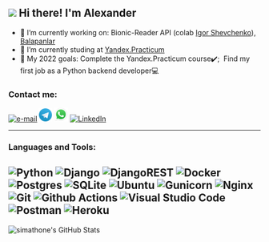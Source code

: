 ## <img src="https://github.com/TheDudeThatCode/TheDudeThatCode/blob/master/Assets/Hi.gif" width="38px"> Hi there! I'm Alexander 

- 🔭 I’m currently working on: Bionic-Reader API (colab [Igor Shevchenko](https://github.com/bnzone)), [Balapanlar](https://github.com/Studio-Yandex-Practicum/balapanlar) 
- 📖 I’m currently studing at [Yandex.Practicum](https://practicum.yandex.ru/)
- 🥇 My 2022 goals: Complete the Yandex.Practicum course✔️; &nbsp;Find my first job as a Python backend developer💻


### Contact me:

[<img alt="e-mail" 
      width="28px"
      src="https://cdn-0.emojis.wiki/wp-content/uploads/2020/12/memo-2.gif"
      />](mailto:alexandersv686@gmail.com)
[<img alt="telegram"
      width="26px"
      src="https://raw.githubusercontent.com/github/explore/80688e429a7d4ef2fca1e82350fe8e3517d3494d/topics/telegram/telegram.png"
      style="text-decoration: none;"
      />](https://t.me/simatheone)
[<img alt="WhatsApp"
      width="28px"
      src="https://raw.githubusercontent.com/github/explore/fbea3555736cd38170cc0be88424d129741ffbb9/topics/whatsapp/whatsapp.png"
      />](https://wa.me/79147906479)
[<img alt="LinkedIn"
      width="25px"
      src="https://raw.githubusercontent.com/yushi1007/yushi1007/main/images/linkedin.svg" 
      />](https://www.linkedin.com/in/sviridov-ak-dev/)

---

### Languages and Tools:

![Python](https://img.shields.io/badge/python-3670A0?style=for-the-badge&logo=python&logoColor=ffdd54)
![Django](https://img.shields.io/badge/django-%23092E20.svg?style=for-the-badge&logo=django&logoColor=white)
![DjangoREST](https://img.shields.io/badge/DJANGO-REST-ff1709?style=for-the-badge&logo=django&logoColor=white&color=ff1709&labelColor=gray)
![Docker](https://img.shields.io/badge/docker-%230db7ed.svg?style=for-the-badge&logo=docker&logoColor=white)
![Postgres](https://img.shields.io/badge/postgres-%23316192.svg?style=for-the-badge&logo=postgresql&logoColor=white)
![SQLite](https://img.shields.io/badge/sqlite-%2307405e.svg?style=for-the-badge&logo=sqlite&logoColor=white)
![Ubuntu](https://img.shields.io/badge/Ubuntu-E95420?style=for-the-badge&logo=ubuntu&logoColor=white)
![Gunicorn](https://img.shields.io/badge/gunicorn-%298729.svg?style=for-the-badge&logo=gunicorn&logoColor=white)
![Nginx](https://img.shields.io/badge/nginx-%23009639.svg?style=for-the-badge&logo=nginx&logoColor=white)
![Git](https://img.shields.io/badge/git-%23F05033.svg?style=for-the-badge&logo=git&logoColor=white)
![Github Actions](https://img.shields.io/badge/github%20actions-%232671E5.svg?style=for-the-badge&logo=githubactions&logoColor=white)
![Visual Studio Code](https://img.shields.io/badge/Visual%20Studio%20Code-0078d7.svg?style=for-the-badge&logo=visual-studio-code&logoColor=white)
![Postman](https://img.shields.io/badge/Postman-FF6C37?style=for-the-badge&logo=postman&logoColor=white)
![Heroku](https://img.shields.io/badge/heroku-%23430098.svg?style=for-the-badge&logo=heroku&logoColor=white)
---  
      
 
<!--
### Completed projects:

- [Foodgram](https://github.com/simatheone/Foodgram-api-project) 
- [YamDB API](https://github.com/simatheone/Yamdb_API_group_project) 
- [Yatube Social Network](https://github.com/simatheone/Yatube_Social_Network) 
- [Yatube API](https://github.com/simatheone/api_final_yatube) 
- [Homework stats Telegram Bot](https://github.com/simatheone/telegram_bot_homework_stats) 
- [Python docs parser](https://github.com/simatheone/bs4_parser_pep) 
- [Cash and calories calculator](https://github.com/simatheone/Cash_and_calories_calculator)
-->

![simathone's GitHub Stats](https://github-readme-stats.vercel.app/api?username=Simatheone&&show_icons=true&title_color=e3dcdc&icon_color=bb2acf&text_color=e3dcdc&bg_color=DEG,0f0c29,302b63,24243e&hide_border=true&hide=issues,contribs)

